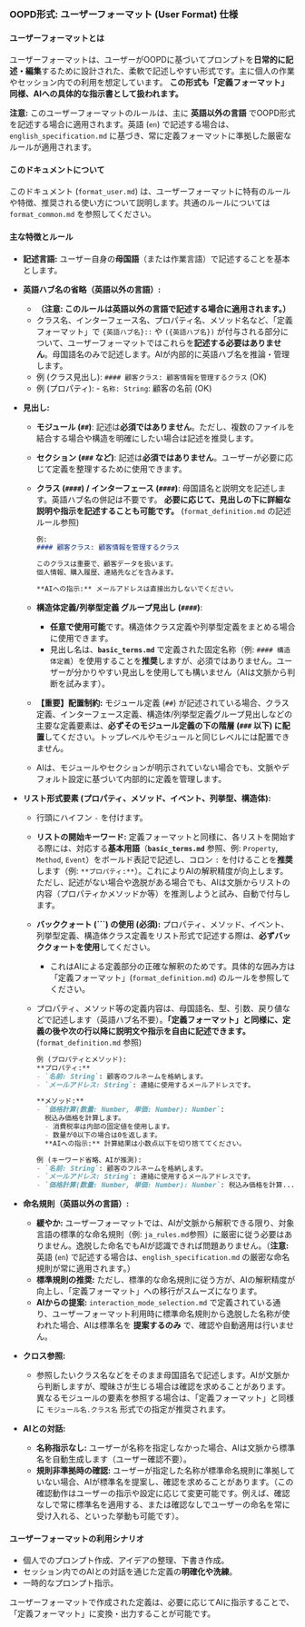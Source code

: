### OOPD形式: ユーザーフォーマット (User Format) 仕様

#### ユーザーフォーマットとは

ユーザーフォーマットは、ユーザーがOOPDに基づいてプロンプトを**日常的に記述・編集**するために設計された、柔軟で記述しやすい形式です。主に個人の作業やセッション内での利用を想定しています。 **この形式も「定義フォーマット」同様、AIへの具体的な指示書として扱われます。**

**注意:** このユーザーフォーマットのルールは、主に **英語以外の言語** でOOPD形式を記述する場合に適用されます。英語 (`en`) で記述する場合は、`english_specification.md` に基づき、常に定義フォーマットに準拠した厳密なルールが適用されます。

#### このドキュメントについて

このドキュメント (`format_user.md`) は、ユーザーフォーマットに特有のルールや特徴、推奨される使い方について説明します。共通のルールについては `format_common.md` を参照してください。

#### 主な特徴とルール

- **記述言語:** ユーザー自身の**母国語**（または作業言語）で記述することを基本とします。
- **英語ハブ名の省略（英語以外の言語）:**
  - **（注意: このルールは英語以外の言語で記述する場合に適用されます。）**
  - クラス名、インターフェース名、プロパティ名、メソッド名など、「定義フォーマット」で `{英語ハブ名}::` や `({英語ハブ名})` が付与される部分について、ユーザーフォーマットではこれらを**記述する必要はありません**。母国語名のみで記述します。AIが内部的に英語ハブ名を推論・管理します。
  - 例 (クラス見出し): `#### 顧客クラス: 顧客情報を管理するクラス` (OK)
  - 例 (プロパティ): - `名称: String`: 顧客の名前 (OK)
- **見出し:**
  - **モジュール (`##`)**: 記述は**必須ではありません**。ただし、複数のファイルを結合する場合や構造を明確にしたい場合は記述を推奨します。
  - **セクション (`###` など)**: 記述は**必須ではありません**。ユーザーが必要に応じて定義を整理するために使用できます。
  - **クラス (`####`) / インターフェース (`####`)**: 母国語名と説明文を記述します。英語ハブ名の併記は不要です。 **必要に応じて、見出しの下に詳細な説明や指示を記述することも可能です。** (`format_definition.md` の記述ルール参照)

      ~~~markdown
      例:
      #### 顧客クラス: 顧客情報を管理するクラス

      このクラスは重要で、顧客データを扱います。
      個人情報、購入履歴、連絡先などを含みます。

      **AIへの指示:** メールアドレスは直接出力しないでください。
      ~~~

  - **構造体定義/列挙型定義 グループ見出し (`####`)**:
    - **任意で使用可能**です。構造体クラス定義や列挙型定義をまとめる場合に使用できます。
    - 見出し名は、**`basic_terms.md`** で定義された固定名称（例: `#### 構造体定義`）を使用することを**推奨**しますが、必須ではありません。ユーザーが分かりやすい見出しを使用しても構いません（AIは文脈から判断を試みます）。
  - **【重要】配置制約:** モジュール定義 (`##`) が記述されている場合、クラス定義、インターフェース定義、構造体/列挙型定義グループ見出しなどの主要な定義要素は、**必ずそのモジュール定義の下の階層 (`###` 以下) に配置**してください。トップレベルやモジュールと同じレベルには配置できません。
  - AIは、モジュールやセクションが明示されていない場合でも、文脈やデフォルト設定に基づいて内部的に定義を管理します。
- **リスト形式要素 (プロパティ、メソッド、イベント、列挙型、構造体):**
  - 行頭にハイフン `-` を付けます。
  - **リストの開始キーワード:** 定義フォーマットと同様に、各リストを開始する際には、対応する**基本用語**（**`basic_terms.md`** 参照、例: `Property`, `Method`, `Event`）をボールド表記で記述し、コロン `:` を付けることを**推奨**します（例: `**プロパティ:**`）。これによりAIの解釈精度が向上します。ただし、記述がない場合や逸脱がある場合でも、AIは文脈からリストの内容（プロパティかメソッドか等）を推測しようと試み、自動で付与します。
  - **バッククォート (`\``) の使用 (必須):** プロパティ、メソッド、イベント、列挙型定義、構造体クラス定義をリスト形式で記述する際は、**必ずバッククォートを使用**してください。
    - これはAIによる定義部分の正確な解釈のためです。具体的な囲み方は「定義フォーマット」(`format_definition.md`) のルールを参照してください。
  - プロパティ、メソッド等の定義内容は、母国語名、型、引数、戻り値などで記述します（英語ハブ名不要）。**「定義フォーマット」と同様に、定義の後や次の行以降に説明文や指示を自由に記述できます。** (`format_definition.md` 参照)

      ~~~markdown
      例 (プロパティとメソッド):
      **プロパティ:**
      - `名前: String`: 顧客のフルネームを格納します。
      - `メールアドレス: String`: 連絡に使用するメールアドレスです。

      **メソッド:**
      - `価格計算(数量: Number, 単価: Number): Number`:
        税込み価格を計算します。
        - 消費税率は内部の固定値を使用します。
        - 数量が0以下の場合は0を返します。
        **AIへの指示:** 計算結果は小数点以下を切り捨ててください。
      ~~~

      ~~~markdown
      例 (キーワード省略、AIが推測):
      - `名前: String`: 顧客のフルネームを格納します。
      - `メールアドレス: String`: 連絡に使用するメールアドレスです。
      - `価格計算(数量: Number, 単価: Number): Number`: 税込み価格を計算...
      ~~~

- **命名規則（英語以外の言語）:**
  - **緩やか:** ユーザーフォーマットでは、AIが文脈から解釈できる限り、対象言語の標準的な命名規則（例: `ja_rules.md`参照）に厳密に従う必要はありません。逸脱した命名でもAIが認識できれば問題ありません。（**注意:** 英語 (`en`) で記述する場合は、`english_specification.md` の厳密な命名規則が常に適用されます。）
  - **標準規則の推奨:** ただし、標準的な命名規則に従う方が、AIの解釈精度が向上し、「定義フォーマット」への移行がスムーズになります。
  - **AIからの提案:** `interaction_mode_selection.md` で定義されている通り、ユーザーフォーマット利用時に標準命名規則から逸脱した名称が使われた場合、AIは標準名を **提案するのみ** で、確認や自動適用は行いません。

- **クロス参照:**
  - 参照したいクラス名などをそのまま母国語名で記述します。AIが文脈から判断しますが、曖昧さが生じる場合は確認を求めることがあります。異なるモジュールの要素を参照する場合は、「定義フォーマット」と同様に `モジュール名.クラス名` 形式での指定が推奨されます。
- **AIとの対話:**
  - **名称指示なし:** ユーザーが名称を指定しなかった場合、AIは文脈から標準名を自動生成します（ユーザー確認不要）。
  - **規則非準拠時の確認:** ユーザーが指定した名称が標準命名規則に準拠していない場合、AIが標準名を提案し、確認を求めることがあります。（この確認動作はユーザーの指示や設定に応じて変更可能です。例えば、確認なしで常に標準名を適用する、または確認なしでユーザーの命名を常に受け入れる、といった挙動も可能です）。

#### ユーザーフォーマットの利用シナリオ

- 個人でのプロンプト作成、アイデアの整理、下書き作成。
- セッション内でのAIとの対話を通じた定義の**明確化や洗練**。
- 一時的なプロンプト指示。

ユーザーフォーマットで作成された定義は、必要に応じてAIに指示することで、「定義フォーマット」に変換・出力することが可能です。
